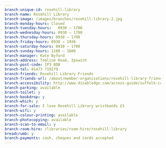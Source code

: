 ```yaml
---
branch-unique-id: rosehill-library
branch-name: Rosehill Library
branch-image: /images/branches/rosehill-library-2.jpg
branch-monday-hours: Closed
branch-tuesday-hours:	0930 – 1700
branch-wednesday-hours: 0930 – 1700
branch-thursday-hours: 0930 – 1700
branch-friday-hours: 0930 – 1930
branch-saturday-hours: 0930 – 1700
branch-sunday-hours: 1100 – 1600
branch-manager: Kate Byford
branch-address: Tomline Road, Ipswich
branch-post-code: IP3 8DB
branch-tel: 01473 719279
branch-friends: Rosehill Library Friends
branch-friends-url: /about/member-organisations/rosehill-library-friends
branch-accessibility: http://www.disabledgo.com/access-guide/suffolk-county-council/rosehill-library-2
branch-parking: available
branch-toilet: y
branch-bookdrop: y
branch-which: y
branch-for-sale: I love Rosehill Library wristbands £1
branch-wifi: y
branch-colour-printing: available
branch-photocopying: available
branch-scan-to-email: y
branch-room-hire: /libraries/room-hire/rosehill-library
breadcrumb: y
branch-payments: cash, cheques and cards accepted
---
```

